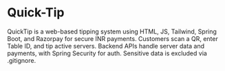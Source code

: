 # Quick-Tip
QuickTip is a web-based tipping system using HTML, JS, Tailwind, Spring Boot, and Razorpay for secure INR payments. Customers scan a QR, enter Table ID, and tip active servers. Backend APIs handle server data and payments, with Spring Security for auth. Sensitive data is excluded via .gitignore.

